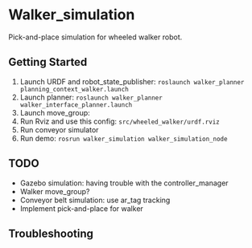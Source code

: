 # Walker_simulation

Pick-and-place simulation for wheeled walker robot.

## Getting Started

1. Launch URDF and robot_state_publisher: ```roslaunch walker_planner planning_context_walker.launch```
2. Launch planner: ```roslaunch walker_planner walker_interface_planner.launch```
3. Launch move_group: 
4. Run Rviz and use this config: ```src/wheeled_walker/urdf.rviz```
5. Run conveyor simulator
6. Run demo: ```rosrun walker_simulation walker_simulation_node```

## TODO 

- Gazebo simulation: having trouble with the controller_manager
- Walker move_group?
- Conveyor belt simulation: use ar_tag tracking
- Implement pick-and-place for walker

## Troubleshooting

